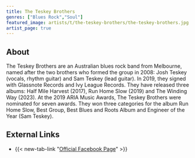 ```yaml
---
title: The Teskey Brothers
genres: ["Blues Rock","Soul"]
featured_image: artists/t/the-teskey-brothers/the-teskey-brothers.jpg
artist_page: true
---
```

## About

The Teskey Brothers are an Australian blues rock band from Melbourne, named after the two brothers who formed the group in 2008: Josh Teskey (vocals, rhythm guitar) and Sam Teskey (lead guitar). In 2019, they signed with Glassnote Records and Ivy League Records. They have released three albums: Half Mile Harvest (2017), Run Home Slow (2019) and The Winding Way (2023). At the 2019 ARIA Music Awards, The Teskey Brothers were nominated for seven awards. They won three categories for the album Run Home Slow, Best Group, Best Blues and Roots Album and Engineer of the Year (Sam Teskey).

## External Links

- {{< new-tab-link "[Official Facebook Page](https://www.facebook.com/theteskeybrothers)" >}}

